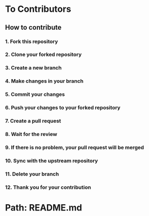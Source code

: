 # To Contributors
## How to contribute
### 1. Fork this repository
### 2. Clone your forked repository
### 3. Create a new branch
### 4. Make changes in your branch
### 5. Commit your changes
### 6. Push your changes to your forked repository
### 7. Create a pull request
### 8. Wait for the review
### 9. If there is no problem, your pull request will be merged
### 10. Sync with the upstream repository
### 11. Delete your branch
### 12. Thank you for your contribution
# Path: README.md